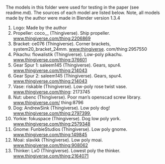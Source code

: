 The models in this folder were used for testing in the paper (see readme.md).
The sources of each model are listed below.
Note, all models made by the author were made in Blender version 1.3.4 

1. Logo: Made by the author
2. Propeller: coco__ (Thingiverse). Ship propeller. www.thingiverse.com/thing:2206869
3. Bracket: ce076 (Thingiverse). Corner brackets, system20_bracket_24mm. www.thingiverse.
com/thing:2957550
4. Pikachu: flowalistik (Thingiverse). Low-poly pikachu. www.thingiverse.com/thing:376601
5. Gear Spur 1: saleem145 (Thingiverse). Gears, spur4. www.thingiverse.com/thing:214043
6. Gear Spur 2: saleem145 (Thingiverse). Gears, spur4. www.thingiverse.com/thing:214043
7. Vase: riskable (Thingiverse). Low-poly rose twist vase. www.thingiverse.com/thing:
2173745
8. Nut: ubenc (Thingiverse). Poor man’s openscad screw library. www.thingiverse.com/
thing:8796
9. Dog: AndrewSink (Thingiverse). Low poly dog! www.thingiverse.com/thing:2797399,
10. Yorkie: fokuspace (Thingiverse). Dog low poly york. www.thingiverse.com/thing:2579348
11. Gnome: FunbieStudios (Thingiverse). Low poly gnome. www.thingiverse.com/thing:149845
12. Moai: slavikk (Thingiverse). Low poly moai. www.thingiverse.com/thing:908062
13. Thinker: LxO (Thingiverse). Lowest poly the thinker. www.thingiverse.com/thing:2164071
